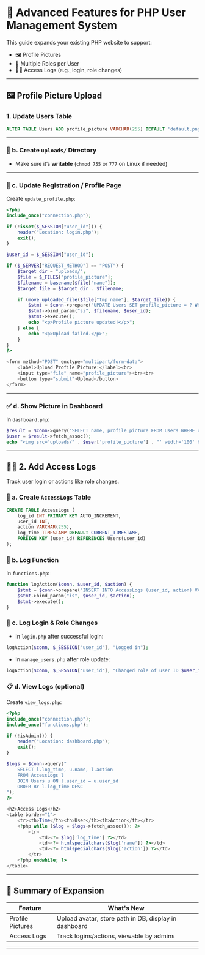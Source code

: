 # 🚀 Advanced Features for PHP User Management System

This guide expands your existing PHP website to support:

- 🖼️ Profile Pictures
- 👥 Multiple Roles per User
- 🕵️‍♂️ Access Logs (e.g., login, role changes)

---

## 🖼️ Profile Picture Upload

### 1. Update Users Table

```sql
ALTER TABLE Users ADD profile_picture VARCHAR(255) DEFAULT 'default.png';
```

---

### 📁 b. Create `uploads/` Directory

- Make sure it’s **writable** (`chmod 755` or `777` on Linux if needed)

---

### 📝 c. Update Registration / Profile Page

Create `update_profile.php`:

```php
<?php
include_once("connection.php");

if (!isset($_SESSION["user_id"])) {
    header("Location: login.php");
    exit();
}

$user_id = $_SESSION["user_id"];

if ($_SERVER["REQUEST_METHOD"] == "POST") {
    $target_dir = "uploads/";
    $file = $_FILES["profile_picture"];
    $filename = basename($file["name"]);
    $target_file = $target_dir . $filename;

    if (move_uploaded_file($file["tmp_name"], $target_file)) {
        $stmt = $conn->prepare("UPDATE Users SET profile_picture = ? WHERE user_id = ?");
        $stmt->bind_param("si", $filename, $user_id);
        $stmt->execute();
        echo "<p>Profile picture updated!</p>";
    } else {
        echo "<p>Upload failed.</p>";
    }
}
?>

<form method="POST" enctype="multipart/form-data">
    <label>Upload Profile Picture:</label><br>
    <input type="file" name="profile_picture"><br><br>
    <button type="submit">Upload</button>
</form>
```

---

### ✅ d. Show Picture in Dashboard

In `dashboard.php`:

```php
$result = $conn->query("SELECT name, profile_picture FROM Users WHERE user_id = $user_id");
$user = $result->fetch_assoc();
echo "<img src='uploads/" . $user['profile_picture'] . "' width='100' height='100'><br>";
```

---

## 🕵️‍♂️ 2. Add **Access Logs**

Track user login or actions like role changes.

### 📌 a. Create `AccessLogs` Table

```sql
CREATE TABLE AccessLogs (
    log_id INT PRIMARY KEY AUTO_INCREMENT,
    user_id INT,
    action VARCHAR(255),
    log_time TIMESTAMP DEFAULT CURRENT_TIMESTAMP,
    FOREIGN KEY (user_id) REFERENCES Users(user_id)
);
```

### 🧠 b. Log Function

In `functions.php`:

```php
function logAction($conn, $user_id, $action) {
    $stmt = $conn->prepare("INSERT INTO AccessLogs (user_id, action) VALUES (?, ?)");
    $stmt->bind_param("is", $user_id, $action);
    $stmt->execute();
}
```

### 📝 c. Log Login & Role Changes

- In `login.php` after successful login:

```php
logAction($conn, $_SESSION['user_id'], "Logged in");
```

- In `manage_users.php` after role update:

```php
logAction($conn, $_SESSION['user_id'], "Changed role of user ID $user_id to $new_role");
```

### 📋 d. View Logs (optional)

Create `view_logs.php`:

```php
<?php
include_once("connection.php");
include_once("functions.php");

if (!isAdmin()) {
    header("Location: dashboard.php");
    exit();
}

$logs = $conn->query("
    SELECT l.log_time, u.name, l.action 
    FROM AccessLogs l 
    JOIN Users u ON l.user_id = u.user_id 
    ORDER BY l.log_time DESC
");
?>

<h2>Access Logs</h2>
<table border="1">
    <tr><th>Time</th><th>User</th><th>Action</th></tr>
    <?php while ($log = $logs->fetch_assoc()): ?>
        <tr>
            <td><?= $log['log_time'] ?></td>
            <td><?= htmlspecialchars($log['name']) ?></td>
            <td><?= htmlspecialchars($log['action']) ?></td>
        </tr>
    <?php endwhile; ?>
</table>
```

---

## 🧩 Summary of Expansion

| Feature            | What's New                                                  |
|--------------------|-------------------------------------------------------------|
| Profile Pictures   | Upload avatar, store path in DB, display in dashboard       |
| Access Logs        | Track logins/actions, viewable by admins                    |

---
